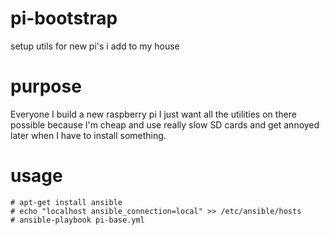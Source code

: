 # pi-bootstrap
setup utils for new pi's i add to my house

# purpose
Everyone I build a new raspberry pi I just want all the utilities on there possible
because I'm cheap and use really slow SD cards and get annoyed later when I have to install something.

# usage
```
# apt-get install ansible
# echo "localhost ansible_connection=local" >> /etc/ansible/hosts
# ansible-playbook pi-base.yml
```

